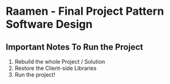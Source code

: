# Raamen - Final Project Pattern Software Design

## Important Notes To Run the Project
1. Rebuild the whole Project / Solution
2. Restore the Client-side Libraries
3. Run the project!